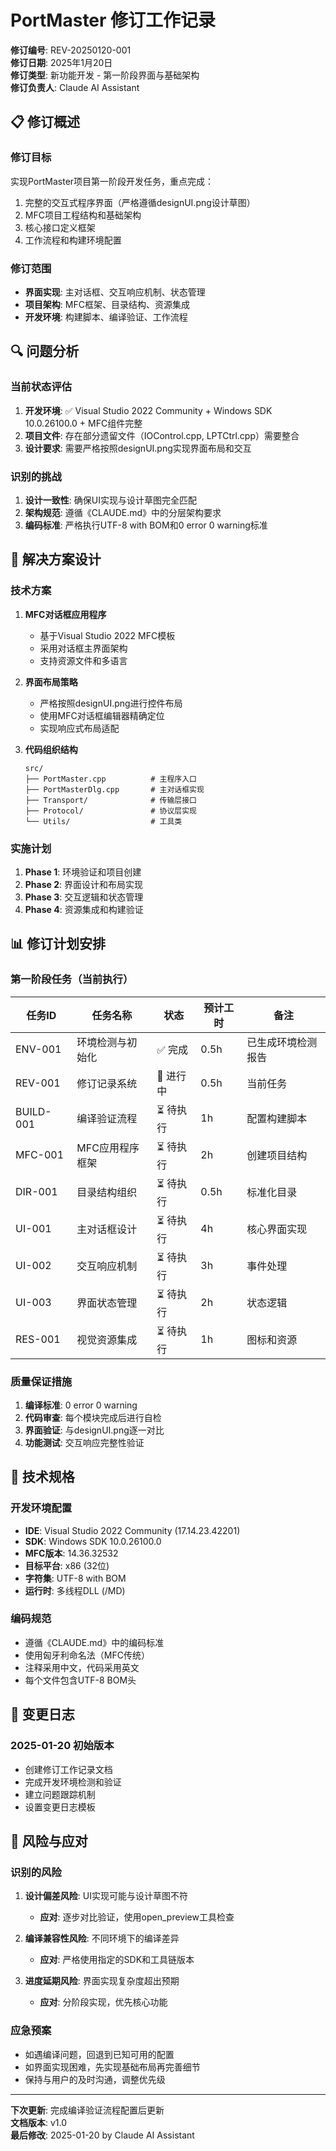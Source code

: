 ﻿# PortMaster 修订工作记录

**修订编号**: REV-20250120-001  
**修订日期**: 2025年1月20日  
**修订类型**: 新功能开发 - 第一阶段界面与基础架构  
**修订负责人**: Claude AI Assistant  

## 📋 修订概述

### 修订目标
实现PortMaster项目第一阶段开发任务，重点完成：
1. 完整的交互式程序界面（严格遵循designUI.png设计草图）
2. MFC项目工程结构和基础架构
3. 核心接口定义框架
4. 工作流程和构建环境配置

### 修订范围
- **界面实现**: 主对话框、交互响应机制、状态管理
- **项目架构**: MFC框架、目录结构、资源集成
- **开发环境**: 构建脚本、编译验证、工作流程

## 🔍 问题分析

### 当前状态评估
1. **开发环境**: ✅ Visual Studio 2022 Community + Windows SDK 10.0.26100.0 + MFC组件完整
2. **项目文件**: 存在部分遗留文件（IOControl.cpp, LPTCtrl.cpp）需要整合
3. **设计要求**: 需要严格按照designUI.png实现界面布局和交互

### 识别的挑战
1. **设计一致性**: 确保UI实现与设计草图完全匹配
2. **架构规范**: 遵循《CLAUDE.md》中的分层架构要求
3. **编码标准**: 严格执行UTF-8 with BOM和0 error 0 warning标准

## 🎯 解决方案设计

### 技术方案
1. **MFC对话框应用程序**
   - 基于Visual Studio 2022 MFC模板
   - 采用对话框主界面架构
   - 支持资源文件和多语言

2. **界面布局策略**
   - 严格按照designUI.png进行控件布局
   - 使用MFC对话框编辑器精确定位
   - 实现响应式布局适配

3. **代码组织结构**
   ```
   src/
   ├── PortMaster.cpp          # 主程序入口
   ├── PortMasterDlg.cpp       # 主对话框实现
   ├── Transport/              # 传输层接口
   ├── Protocol/               # 协议层实现
   └── Utils/                  # 工具类
   ```

### 实施计划
1. **Phase 1**: 环境验证和项目创建
2. **Phase 2**: 界面设计和布局实现
3. **Phase 3**: 交互逻辑和状态管理
4. **Phase 4**: 资源集成和构建验证

## 📊 修订计划安排

### 第一阶段任务（当前执行）
| 任务ID | 任务名称 | 状态 | 预计工时 | 备注 |
|--------|----------|------|----------|------|
| ENV-001 | 环境检测与初始化 | ✅ 完成 | 0.5h | 已生成环境检测报告 |
| REV-001 | 修订记录系统 | 🔄 进行中 | 0.5h | 当前任务 |
| BUILD-001 | 编译验证流程 | ⏳ 待执行 | 1h | 配置构建脚本 |
| MFC-001 | MFC应用程序框架 | ⏳ 待执行 | 2h | 创建项目结构 |
| DIR-001 | 目录结构组织 | ⏳ 待执行 | 0.5h | 标准化目录 |
| UI-001 | 主对话框设计 | ⏳ 待执行 | 4h | 核心界面实现 |
| UI-002 | 交互响应机制 | ⏳ 待执行 | 3h | 事件处理 |
| UI-003 | 界面状态管理 | ⏳ 待执行 | 2h | 状态逻辑 |
| RES-001 | 视觉资源集成 | ⏳ 待执行 | 1h | 图标和资源 |

### 质量保证措施
1. **编译标准**: 0 error 0 warning
2. **代码审查**: 每个模块完成后进行自检
3. **界面验证**: 与designUI.png逐一对比
4. **功能测试**: 交互响应完整性验证

## 🔧 技术规格

### 开发环境配置
- **IDE**: Visual Studio 2022 Community (17.14.23.42201)
- **SDK**: Windows SDK 10.0.26100.0
- **MFC版本**: 14.36.32532
- **目标平台**: x86 (32位)
- **字符集**: UTF-8 with BOM
- **运行时**: 多线程DLL (/MD)

### 编码规范
- 遵循《CLAUDE.md》中的编码标准
- 使用匈牙利命名法（MFC传统）
- 注释采用中文，代码采用英文
- 每个文件包含UTF-8 BOM头

## 📝 变更日志

### 2025-01-20 初始版本
- 创建修订工作记录文档
- 完成开发环境检测和验证
- 建立问题跟踪机制
- 设置变更日志模板

## 🚨 风险与应对

### 识别的风险
1. **设计偏差风险**: UI实现可能与设计草图不符
   - **应对**: 逐步对比验证，使用open_preview工具检查
   
2. **编译兼容性风险**: 不同环境下的编译差异
   - **应对**: 严格使用指定的SDK和工具链版本
   
3. **进度延期风险**: 界面实现复杂度超出预期
   - **应对**: 分阶段实现，优先核心功能

### 应急预案
- 如遇编译问题，回退到已知可用的配置
- 如界面实现困难，先实现基础布局再完善细节
- 保持与用户的及时沟通，调整优先级

---

**下次更新**: 完成编译验证流程配置后更新  
**文档版本**: v1.0  
**最后修改**: 2025-01-20 by Claude AI Assistant
